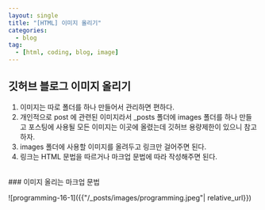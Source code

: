 ```yaml
---
layout: single
title: "[HTML] 이미지 올리기"
categories:
  - blog
tag:
  - [html, coding, blog, image]
---
```


## 깃허브 블로그 이미지 올리기  

1. 이미지는 따로 폴더를 하나 만들어서 관리하면 편하다.
2. 개인적으로 post 에 관련된 이미지라서 _posts 폴더에
   images 폴더를 하나 만들고 포스팅에 사용될 모든 이미지는
   이곳에 올렸는데 깃허브 용량제한이 있으니 참고하자.
3. images 폴더에 사용할 이미지를 올려두고 링크만 걸어주면 된다.
4. 링크는 HTML 문법을 따르거나 마크업 문법에 따라 작성해주면 된다.

<br />
### 이미지 올리는 마크업 문법  

![programming-16-1]({{"/_posts/images/programming.jpeg"| relative_url}})
